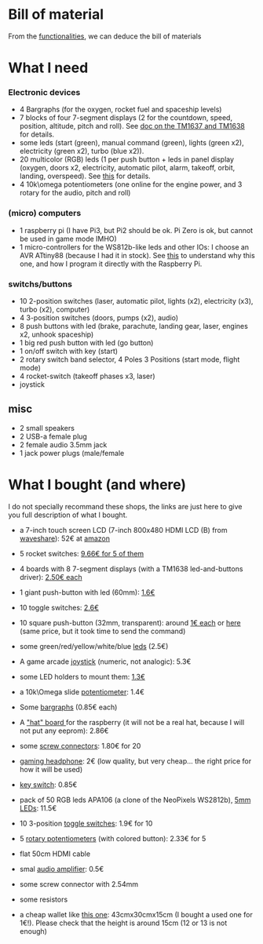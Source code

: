 # Bill of material


From the [functionalities](functionalities.md), we can deduce the bill of materials

# What I need

### Electronic devices
- 4 Bargraphs (for the oxygen, rocket fuel and spaceship levels)
- 7 blocks of four 7-segment displays  (2 for the countdown, speed, position, altitude, pitch and roll). See [doc on the TM1637 and TM1638](TM1638.md) for details.
- some leds (start (green), manual command (green), lights (green x2), electricity (green x2), turbo (blue x2)). 
- 20 multicolor (RGB) leds (1 per push button + leds in panel display (oxygen, doors x2, electricity, automatic pilot, alarm, takeoff, orbit, landing, overspeed). See [this](APA106.md) for details.
- 4 10k\omega potentiometers (one online for the engine power, and 3 rotary for the audio, pitch and roll)

### (micro) computers
- 1 raspberry pi (I have Pi3, but Pi2 should be ok. Pi Zero is ok, but cannot be used in game mode IMHO)
- 1 micro-controllers for the WS812b-like leds and other IOs: I choose an AVR ATtiny88 (because I had it in stock). See [this](ATtiny.md) to understand why this one, and how I program it directly with the Raspberry Pi.

### switchs/buttons
- 10 2-position switches (laser, automatic pilot, lights (x2), electricity (x3), turbo (x2), computer)
- 4 3-position switches (doors, pumps (x2), audio)
- 8 push buttons with led (brake, parachute, landing gear, laser, engines x2, unhook spaceship)
- 1 big red push button with led (go button)
- 1 on/off switch with key (start)
- 2 rotary switch band selector, 4 Poles 3 Positions (start mode, flight mode)
- 4 rocket-switch (takeoff phases x3, laser)
- joystick

## misc
- 2 small speakers
- 2 USB-a female plug
- 2 female audio 3.5mm jack
- 1 jack power plugs (male/female



# What I bought (and where)

I do not specially recommand these shops, the links are just here to give you full description of what I bought.

- a 7-inch touch screen LCD (7-inch 800x480 HDMI LCD (B) from [waveshare](https://www.waveshare.com/wiki/7inch_HDMI_LCD_(B))): 52€ at [amazon](https://www.amazon.fr/gp/product/B01HPV6RUS/ref=oh_aui_detailpage_o07_s00)
- 5 rocket switches: [9.66€ for 5 of them](http://www.priceminister.com/offer/buy/1740523176/5pcs-dc-12v-20a-cover-led-light-rocker-toggle-switch-spst-on-off-car-truck-bi582.html)
- 4 boards with 8 7-segment displays (with a TM1638 led-and-buttons driver): [2.50€ each](http://www.gearbest.com/lcd-led-display-module/pp_354750.html)
- 1 giant push-button with led (60mm): [1.6€](https://fr.aliexpress.com/item/5-Colors-LED-Light-Lamp-60MM-Big-Round-Arcade-Video-Game-Player-Push-Button-Switch/32794775928.html)
- 10 toggle switches: [2.6€](https://fr.aliexpress.com/item/10Pcs-Blue-Mini-MTS-203-6-Pin-SPDT-ON-OFF-ON-6A-125VAC-Toggle-Switches/32792308755.html)
- 10 square push-button (32mm, transparent): around [1€ each](https://fr.aliexpress.com/item/10pcs-32mm-LED-Illuminated-Arcade-Button-12V-Square-Push-Button-with-Micro-Switch-for-Coin-Operated/32792126188.html) or [here](https://fr.aliexpress.com/item/2pcs-lot-33-33mm-square-LED-lighted-Illuminated-push-button-MANE-Jamma-arcade-game-machine-accessories/32710197272.html) (same price, but it took time to send the command)
- some green/red/yellow/white/blue [leds](https://fr.aliexpress.com/item/200PC-Lot-3MM-5MM-Led-Kit-With-Box-Mixed-Color-Red-Green-Yellow-Blue-White-Light/32626322055.html) (2.5€)
- A game arcade [joystick](https://fr.aliexpress.com/item/DIY-Game-Arcade-Joystick-Red-Ball-4-8-Way-Replacement-Parts-For-Fighting-Stick-Parts-Game/32741227545.html) (numeric, not analogic): 5.3€
- some LED holders to mount them: [1.3€](https://fr.aliexpress.com/item/CNIM-Hot-20-Pcs-Copper-5mm-Light-Emitting-Diode-LED-Holder-Mount-Panel-Display/32715039086.html)
- a 10k\Omega slide [potentiometer](https://fr.aliexpress.com/item/Free-shipping-1pcs-Slide-Potentiometer-10K-Linear-Module-Dual-Output-for-Arduino-AVR-Electronic-Block/32742799309.html): 1.4€
- Some [bargraphs](https://fr.aliexpress.com/item/2PCS-New-10-Segment-Led-Bargraph-Light-Display-Red-Yellow-Green-Blue/32767236126.html) (0.85€ each)
- A ["hat" board ](https://fr.aliexpress.com/item/Free-Shipping-DIY-Prototyping-Hat-Shield-Hole-Plate-Kit-Prototype-Expansion-Board-3V-5V-for-Raspberry/32788948092.html) for the raspberry (it will not be a real hat, because I will not put any eeprom): 2.86€
- some [screw connectors](https://fr.aliexpress.com/item/20PCS-KF301-2P-5-08mm-2-Pin-Connect-Terminal-Screw-Terminal-Connector/32438229697.html): 1.80€ for 20
- [gaming headphone](https://www.aliexpress.com/item/Over-ear-Wired-earphone-headphones-gaming-headset-for-pc-video-game-gamer-For-Playstation-for-PS4/32579786730.html): 2€ (low quality, but very cheap... the right price for how it will be used)
- [key switch](https://www.aliexpress.com/item/KS02-Key-Switch-ON-OFF-Lock-Switch-KS-02/32606053670.html): 0.85€
- pack of 50 RGB leds APA106 (a clone of the NeoPixels WS2812b), [5mm LEDs](https://fr.aliexpress.com/item/10pcs-1000pcs-DC5V-APA106-F5-5mm-F8-8mm-Round-RGB-LED-APA106-chipset-inside-RGB-Full/32792759587.html): 11.5€
- 10 3-position [toggle switches](https://fr.aliexpress.com/item/10Pcs-3-Pin-3-Position-ON-OFF-ON-SPDT-Mini-Latching-Toggle-Switch-AC-125V-6A/32712692663.html): 1.9€ for 10
- 5 [rotary potentiometers](https://fr.aliexpress.com/item/5pcs-1K-1M-OHM-3-Terminal-Single-Linear-Taper-Rotary-Volume-B-Type-Potentiometer-Pot-W/32725338190.html) (with colored button): 2.33€ for 5
- flat 50cm HDMI cable
- smal [audio amplifier](https://fr.aliexpress.com/item/3W-2-Mini-Digital-Power-Audio-Amplifier-Board-DIY-Stereo-USB-DC-5V-Power-Supply-PAM8403/32778625137.html): 0.5€
- some screw connector with 2.54mm
- some resistors

- a cheap wallet like [this one](https://www.cdiscount.com/bricolage/amenagement-atelier/valise-avec-bords-en-alu/f-1660404-auc5411257029136.html): 43cmx30cmx15cm (I bought a used one for 1€!). Please check that the height is around 15cm (12 or 13 is not enough)
